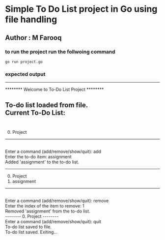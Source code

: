 # Simple To Do List project in Go using file handling
## Author : M Farooq

### to run the project run the follwoing command
`go run project.go`

### expected output

<hr>
******** Welcome to To-Do List Project ********<br>

To-do list loaded from file.<br>
Current To-Do List:<br>
<br>
--------
0. Project
--------
<br>
Enter a command (add/remove/show/quit): add
<br>
Enter the to-do item: assignment
<br>
Added 'assignment' to the to-do list.

--------
0. Project
1. assignment
--------
<br>
Enter a command (add/remove/show/quit): remove
<br>
Enter the index of the item to remove: 1
<br>
Removed 'assignment' from the to-do list.
<br>
--------
0. Project
--------
<br>
Enter a command (add/remove/show/quit): quit
<br>
To-do list saved to file.<br>
To-do list saved. Exiting...